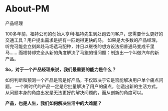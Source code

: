 # About-PM
产品经理

100多年前，福特公司的创始人亨利·福特先生到处跑去问客户，您需要什么更好的交通工具？用户提出需求是拥有一匹跑得更快的马。
如果是大多数的产品经理，听完可能会立刻奔赴马场选马配种，并日以继夜的想方设法把普通马变成千里马......
而福特却完全从新的角度解决了马跑的慢问题：制造出一个叫做汽车的新产品。


**So，对于一个产品经理来说，我们最重要的能力是什么？**

如何判断和预测一个产品是否是好产品，不仅取决于它是否能解决用户单个痛点问题。
一个跨时代的产品一定是它批量解决了用户的痛点，创造出新的生活方式。
从问题本身的角度出发是无法更好的解决问题的，而从创新的角度可以。

**产品，也是人生，我们如何解决生活中的大难题？**



